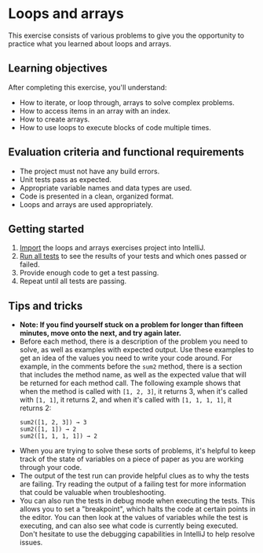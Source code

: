 # Loops and arrays

This exercise consists of various problems to give you the opportunity to practice what you learned about loops and arrays.

## Learning objectives

After completing this exercise, you'll understand:

* How to iterate, or loop through, arrays to solve complex problems.
* How to access items in an array with an index.
* How to create arrays.
* How to use loops to execute blocks of code multiple times.

## Evaluation criteria and functional requirements

* The project must not have any build errors.
* Unit tests pass as expected.
* Appropriate variable names and data types are used.
* Code is presented in a clean, organized format.
* Loops and arrays are used appropriately.

## Getting started

1. [Import](https://book.techelevator.com/v2_4/content/guides/intellij.html#import-a-project) the loops and arrays exercises project into IntelliJ.
2. [Run all tests](https://book.techelevator.com/v2_4/content/guides/intellij.html#running-tests) to see the results of your tests and which ones passed or failed.
3. Provide enough code to get a test passing.
4. Repeat until all tests are passing.

## Tips and tricks

* **Note: If you find yourself stuck on a problem for longer than fifteen minutes, move onto the next, and try again later.**
* Before each method, there is a description of the problem you need to solve, as well as examples with expected output. Use these examples to get an idea of the values you need to write your code around. For example, in the comments before the `sum2` method, there is a section that includes the method name, as well as the expected value that will be returned for each method call. The following example shows that when the method is called with `[1, 2, 3]`, it returns 3, when it's called with `[1, 1]`, it returns 2, and when it's called with `[1, 1, 1, 1]`, it returns 2:
    ```
    sum2([1, 2, 3]) → 3
    sum2([1, 1]) → 2
    sum2([1, 1, 1, 1]) → 2
    ```
* When you are trying to solve these sorts of problems, it's helpful to keep track of the state of variables on a piece of paper as you are working through your code.
* The output of the test run can provide helpful clues as to why the tests are failing. Try reading the output of a failing test for more information that could be valuable when troubleshooting.
* You can also run the tests in debug mode when executing the tests. This allows you to set a "breakpoint", which halts the code at certain points in the editor. You can then look at the values of variables while the test is executing, and can also see what code is currently being executed. Don't hesitate to use the debugging capabilities in IntelliJ to help resolve issues.
